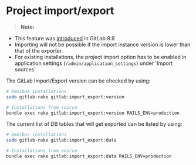 # Project import/export

>**Note:**
  - This feature was [introduced][ce-3050] in GitLab 8.9
  - Importing will not be possible if the import instance version is lower
    than that of the exporter.
  - For existing installations, the project import option has to be enabled in
    application settings (`/admin/application_settings`) under 'Import sources'.

The GitLab Import/Export version can be checked by using:

```bash
# Omnibus installations
sudo gitlab-rake gitlab:import_export:version

# Installations from source
bundle exec rake gitlab:import_export:version RAILS_ENV=production
```

The current list of DB tables that will get exported can be listed by using:

```bash
# Omnibus installations
sudo gitlab-rake gitlab:import_export:data

# Installations from source
bundle exec rake gitlab:import_export:data RAILS_ENV=production
```

[ce-3050]: https://gitlab.com/gitlab-org/gitlab-ce/issues/3050
